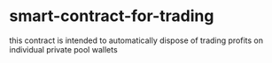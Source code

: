 # smart-contract-for-trading
this contract is intended to automatically dispose of trading profits on individual private pool wallets
